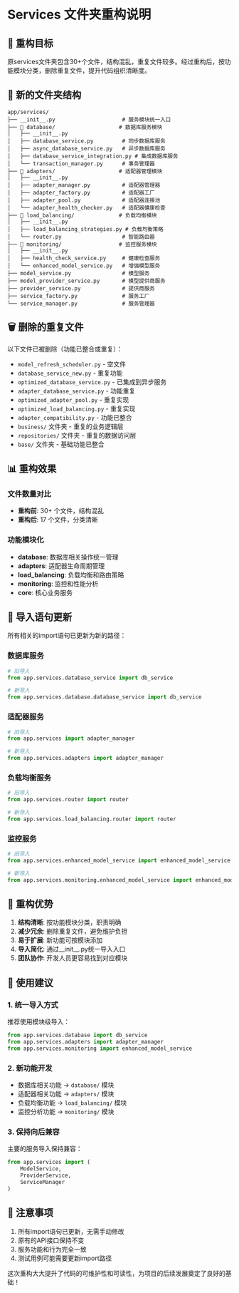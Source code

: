 # Services 文件夹重构说明

## 🎯 重构目标

原services文件夹包含30+个文件，结构混乱，重复文件较多。经过重构后，按功能模块分类，删除重复文件，提升代码组织清晰度。

## 📁 新的文件夹结构

```
app/services/
├── __init__.py                     # 服务模块统一入口
├── 📁 database/                    # 数据库服务模块
│   ├── __init__.py
│   ├── database_service.py         # 同步数据库服务
│   ├── async_database_service.py   # 异步数据库服务  
│   ├── database_service_integration.py # 集成数据库服务
│   └── transaction_manager.py      # 事务管理器
├── 📁 adapters/                    # 适配器管理模块
│   ├── __init__.py
│   ├── adapter_manager.py          # 适配器管理器
│   ├── adapter_factory.py          # 适配器工厂
│   ├── adapter_pool.py             # 适配器连接池
│   └── adapter_health_checker.py   # 适配器健康检查
├── 📁 load_balancing/              # 负载均衡模块
│   ├── __init__.py
│   ├── load_balancing_strategies.py # 负载均衡策略
│   └── router.py                   # 智能路由器
├── 📁 monitoring/                  # 监控服务模块
│   ├── __init__.py
│   ├── health_check_service.py     # 健康检查服务
│   └── enhanced_model_service.py   # 增强模型服务
├── model_service.py                # 模型服务
├── model_provider_service.py       # 模型提供商服务
├── provider_service.py             # 提供商服务
├── service_factory.py              # 服务工厂
└── service_manager.py              # 服务管理器
```

## 🗑️ 删除的重复文件

以下文件已被删除（功能已整合或重复）：

- `model_refresh_scheduler.py` - 空文件
- `database_service_new.py` - 重复功能
- `optimized_database_service.py` - 已集成到异步服务
- `adapter_database_service.py` - 功能重复
- `optimized_adapter_pool.py` - 重复实现
- `optimized_load_balancing.py` - 重复实现  
- `adapter_compatibility.py` - 功能已整合
- `business/` 文件夹 - 重复的业务逻辑层
- `repositories/` 文件夹 - 重复的数据访问层
- `base/` 文件夹 - 基础功能已整合

## 📊 重构效果

### 文件数量对比

- **重构前**: 30+ 个文件，结构混乱
- **重构后**: 17 个文件，分类清晰

### 功能模块化

- **database**: 数据库相关操作统一管理
- **adapters**: 适配器生命周期管理  
- **load_balancing**: 负载均衡和路由策略
- **monitoring**: 监控和性能分析
- **core**: 核心业务服务

## 🔧 导入语句更新

所有相关的import语句已更新为新的路径：

### 数据库服务

```python
# 旧导入
from app.services.database_service import db_service

# 新导入  
from app.services.database.database_service import db_service
```

### 适配器服务

```python
# 旧导入
from app.services import adapter_manager

# 新导入
from app.services.adapters import adapter_manager  
```

### 负载均衡服务

```python
# 旧导入
from app.services.router import router

# 新导入
from app.services.load_balancing.router import router
```

### 监控服务

```python
# 旧导入
from app.services.enhanced_model_service import enhanced_model_service

# 新导入
from app.services.monitoring.enhanced_model_service import enhanced_model_service
```

## 🎉 重构优势

1. **结构清晰**: 按功能模块分类，职责明确
2. **减少冗余**: 删除重复文件，避免维护负担
3. **易于扩展**: 新功能可按模块添加  
4. **导入简化**: 通过__init__.py统一导入入口
5. **团队协作**: 开发人员更容易找到对应模块

## 🚀 使用建议

### 1. 统一导入方式

推荐使用模块级导入：

```python
from app.services.database import db_service
from app.services.adapters import adapter_manager
from app.services.monitoring import enhanced_model_service
```

### 2. 新功能开发

- 数据库相关功能 → `database/` 模块
- 适配器相关功能 → `adapters/` 模块  
- 负载均衡功能 → `load_balancing/` 模块
- 监控分析功能 → `monitoring/` 模块

### 3. 保持向后兼容

主要的服务导入保持兼容：

```python
from app.services import (
    ModelService,
    ProviderService, 
    ServiceManager
)
```

## 📝 注意事项

1. 所有import语句已更新，无需手动修改
2. 原有的API接口保持不变
3. 服务功能和行为完全一致
4. 测试用例可能需要更新import路径

这次重构大大提升了代码的可维护性和可读性，为项目的后续发展奠定了良好的基础！
